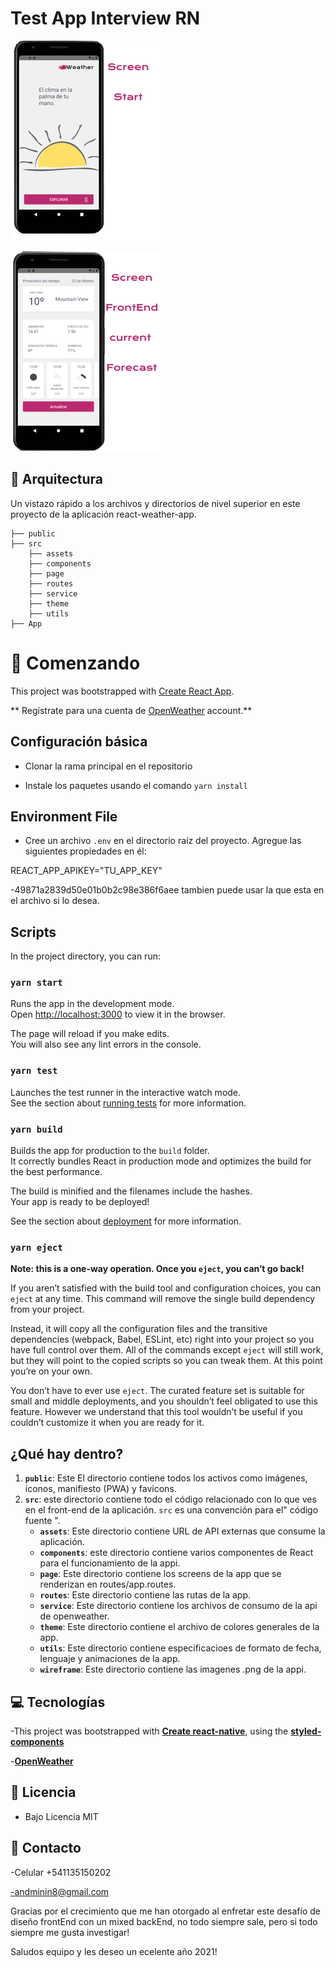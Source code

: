# Test  App Interview RN

![Screen Start](/src/wireframe/screenStart.png)

![Screen Forecast](/src/wireframe/screenForecast.png)

## 🧐 Arquitectura 

Un vistazo rápido a los archivos y directorios de nivel superior en este proyecto de la aplicación react-weather-app.

```
├── public
├── src
	├── assets
	├── components
	├── page
	├── routes
    ├── service
    ├── theme
    ├── utils
├── App
```



# 🚀 Comenzando 


This project was bootstrapped with [Create React App](https://github.com/facebook/create-react-app).


** Regístrate para una cuenta de [OpenWeather](https://openweathermap.org/) account.**

## Configuración básica 

- Clonar la rama principal en el repositorio 

- Instale los paquetes usando el comando `yarn install`

## **Environment File**

- Cree un archivo `.env` en el directorio raíz del proyecto. Agregue las siguientes propiedades en él:

REACT_APP_APIKEY="TU_APP_KEY"

-49871a2839d50e01b0b2c98e386f6aee tambien puede usar la que esta en el archivo si lo desea.


## Scripts 

In the project directory, you can run:

### `yarn start`

Runs the app in the development mode.<br />
Open [http://localhost:3000](http://localhost:3000) to view it in the browser.

The page will reload if you make edits.<br />
You will also see any lint errors in the console.

### `yarn test`

Launches the test runner in the interactive watch mode.\
See the section about [running tests](https://facebook.github.io/create-react-app/docs/running-tests) for more information.

### `yarn build`

Builds the app for production to the `build` folder.\
It correctly bundles React in production mode and optimizes the build for the best performance.

The build is minified and the filenames include the hashes.\
Your app is ready to be deployed!

See the section about [deployment](https://facebook.github.io/create-react-app/docs/deployment) for more information.

### `yarn eject`

**Note: this is a one-way operation. Once you `eject`, you can’t go back!**

If you aren’t satisfied with the build tool and configuration choices, you can `eject` at any time. This command will remove the single build dependency from your project.

Instead, it will copy all the configuration files and the transitive dependencies (webpack, Babel, ESLint, etc) right into your project so you have full control over them. All of the commands except `eject` will still work, but they will point to the copied scripts so you can tweak them. At this point you’re on your own.

You don’t have to ever use `eject`. The curated feature set is suitable for small and middle deployments, and you shouldn’t feel obligated to use this feature. However we understand that this tool wouldn’t be useful if you couldn’t customize it when you are ready for it.

## ¿Qué hay dentro?


1.  **`public`**: Este El directorio contiene todos los activos como imágenes, íconos, manifiesto (PWA) y favicons.
2.  **`src`**: este directorio contiene todo el código relacionado con lo que ves en el front-end de la aplicación. `src` es una convención para el" código fuente ". 
    - **`assets`**: Este directorio contiene URL de API externas que consume la aplicación.
    - **`components`**: este directorio contiene varios componentes de React para el funcionamiento de la appi.
    - **`page`**: Este directorio contiene los screens de la app que se renderizan en routes/app.routes.
    - **`routes`**: Este directorio contiene las rutas de la app.
    - **`service`**: Este directorio contiene los archivos de consumo de la api de openweather.
    - **`theme`**: Este directorio contiene el archivo de colores generales de la app.
    - **`utils`**: Este directorio contiene especificacioes de formato de fecha, lenguaje y animaciones de la app.
    - **`wireframe`**: Este directorio contiene las imagenes .png de la appi.



## 💻 Tecnologías 

-This project was bootstrapped with **[Create react-native](https://reactnative.dev/)**, using the **[styled-components](https://styled-components.com/)**

-**[OpenWeather](https://openweathermap.org/)**

## 📃 Licencia 

- Bajo Licencia MIT


## 📧 Contacto

-Celular +541135150202


-andminin8@gmail.com


Gracias por el crecimiento que me han otorgado al enfretar este desafío de diseño frontEnd con un mixed backEnd, no todo siempre sale, pero si todo siempre me gusta investigar!

Saludos equipo y les deseo un ecelente año 2021!

